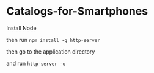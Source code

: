 # Catalogs-for-Smartphones

Install Node

then run `npm install -g http-server`

then go to the application directory

and run `http-server -o`
